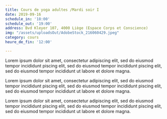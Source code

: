 ```yaml
---
title: Cours de yoga adultes /Mardi soir I
date: 2019-09-16
schedule_in: '18:00'
schedule_out: '19:00'
address: Bvd Kleyer 107, 4000 Liège (Espace Corps et Conscience)
img: "/assets/uploadsOut/AdobeStock_216060429.jpeg"
category: cours
heure_de_fin: '12:00'

---
```

Lorem ipsum dolor sit amet, consectetur adipiscing elit, sed do eiusmod tempor incididunt piscing elit, sed do eiusmod tempor incididunt piscing elit, sed do eiusmod tempor incididunt ut labore et dolore magna.

Lorem ipsum dolor sit amet, consectetur adipiscing elit, sed do eiusmod tempor incididunt piscing elit, sed do eiusmod tempor incididunt piscing elit, sed do eiusmod tempor incididunt ut labore et dolore magna.

Lorem ipsum dolor sit amet, consectetur adipiscing elit, sed do eiusmod tempor incididunt piscing elit, sed do eiusmod tempor incididunt piscing elit, sed do eiusmod tempor incididunt ut labore et dolore magna.